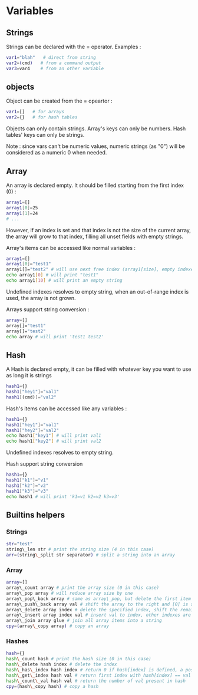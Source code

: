 
# Variables

## Strings

Strings can be declared with the = operator.
Examples :

```bash
var1="blah"   # direct from string
var2=(cmd)   # from a command output
var3=var4    # from an other variable
```

## objects

Object can be created from the = opeartor :

```bash
var1=[]   # for arrays
var2={}   # for hash tables
```

Objects can only contain strings.
Array's keys can only be numbers.
Hash tables' keys can only be strings.

Note : since vars can't be numeric values,
numeric strings (as "0") will be considered as a numeric 0 when needed.

## Array

An array is declared empty. It should be filled starting from the first index (0) :

```bash
array1=[]
array1[0]=25
array1[1]=24
# ...
```

However, if an index is set and that index is not the size of the current array,
the array will grow to that index, filling all unset fields with empty strings.

Array's items can be accessed like normal variables :

```bash
array1=[]
array1[0]="test1"
array1[]="test2" # will use next free index (array1[size], empty indexes are not considered free)
echo array1[0] # will print "test1"
echo array1[10] # will print an empty string
```

Undefined indexes resolves to empty string, when an out-of-range index is used,
the array is not grown.

Arrays support string conversion :

```bash
array=[]
array[]="test1"
array[]="test2"
echo array # will print 'test1 test2'
```

## Hash

A Hash is declared empty, it can be filled with whatever key you want to use
as long it is strings

```bash
hash1={}
hash1["hey1"]="val1"
hash1[(cmd)]="val2"
```

Hash's items can be accessed like any variables :

```bash
hash1={}
hash1["hey1"]="val1"
hash1["hey2"]="val2"
echo hash1["key1"] # will print val1
echo hash1["key2"] # will print val2
```

Undefined indexes resolves to empty string.

Hash support string conversion

```bash
hash1={}
hash1["k1"]="v1"
hash1["k2"]="v2"
hash1["k3"]="v3"
echo hash1 # will print 'k1=v1 k2=v2 k3=v3'
```

## Builtins helpers

### Strings

```bash
str="test"
string\_len str # print the string size (4 in this case)
arr=(string\_split str separator) # split a string into an array
```

### Array

```bash
array=[]
array\_count array # print the array size (0 in this case)
array\_pop array # will reduce array size by one
array\_pop\_back array # same as array\_pop, but delete the first item
array\_push\_back array val # shift the array to the right and [0] is set to val
array\_delete array index # delete the specified index, shift the remaining items
array\_insert array index val # insert val to index, other indexes are shifted accordingly
array\_join array glue # join all array items into a string
cpy=(array\_copy array) # copy an array
```

### Hashes

```bash
hash={}
hash\_count hash # print the hash size (0 in this case)
hash\_delete hash index # delete the index
hash\_has\_index hash index # return 0 if hash[index] is defined, a positive number otherwise
hash\_get\_index hash val # return first index with hash[index] == val
hash\_count\_val hash val # return the number of val present in hash
cpy=(hash\_copy hash) # copy a hash
```

